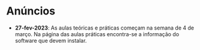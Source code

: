 # Anúncios


* **27-fev-2023**: As aulas teóricas e práticas começam na semana de 4 de março. 
Na página das aulas práticas encontra-se a informação do software que devem instalar.


